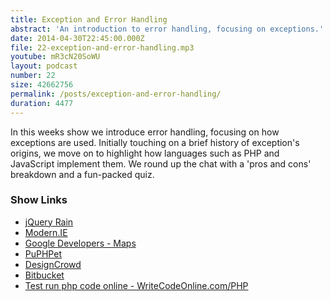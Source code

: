 ```yaml
---
title: Exception and Error Handling
abstract: 'An introduction to error handling, focusing on exceptions.'
date: 2014-04-30T22:45:00.000Z
file: 22-exception-and-error-handling.mp3
youtube: mR3cN20SoWU
layout: podcast
number: 22
size: 42662756
permalink: /posts/exception-and-error-handling/
duration: 4477
---
```


In this weeks show we introduce error handling, focusing on how exceptions are used.
Initially touching on a brief history of exception's origins, we move on to highlight how languages such as PHP and JavaScript implement them.
We round up the chat with a 'pros and cons' breakdown and a fun-packed quiz.

### Show Links

- [jQuery Rain](http://www.jqueryrain.com/)
- [Modern.IE](http://modern.ie/)
- [Google Developers - Maps](https://developers.google.com/maps/)
- [PuPHPet](https://puphpet.com)
- [DesignCrowd](http://www.designcrowd.co.uk/)
- [Bitbucket](https://bitbucket.org/)
- [Test run php code online - WriteCodeOnline.com/PHP](http://writecodeonline.com/php/)
